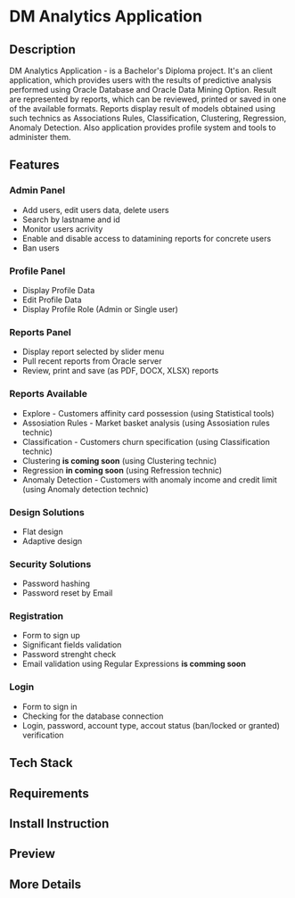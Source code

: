 # DM Analytics Application
## Description
DM Analytics Application - is a Bachelor's Diploma project. It's an client application, which provides users with the results of predictive analysis performed using Oracle Database and Oracle Data Mining Option. Result are represented by reports, which can be reviewed, printed or saved in one of the available formats. Reports display result of models obtained using such technics as Associations Rules, Classification, Clustering, Regression, Anomaly Detection. Also application provides profile system and tools to administer them.
## Features
### Admin Panel
* Add users, edit users data, delete users
* Search by  lastname and id
* Monitor users acrivity
* Enable and disable access to datamining reports for concrete users
* Ban users
### Profile Panel
* Display Profile Data
* Edit Profile Data
* Display Profile Role (Admin or Single user)
### Reports Panel
* Display report selected by slider menu
* Pull recent reports from Oracle server
* Review, print and save (as PDF, DOCX, XLSX) reports
### Reports Available
* Explore - Customers affinity card possession (using Statistical tools)
* Assosiation Rules - Market basket analysis (using Assosiation rules technic)
* Classification - Customers churn specification (using Classification technic)
* Clustering **is coming soon** (using Clustering technic)
* Regression **in coming soon** (using Refression technic)
* Anomaly Detection - Customers with anomaly income and credit limit (using Anomaly detection technic)
### Design Solutions
* Flat design
* Adaptive design
### Security Solutions
* Password hashing
* Password reset by Email
### Registration
* Form to sign up
* Significant fields validation
* Password strenght check
* Email validation using Regular Expressions **is comming soon**
### Login
* Form to sign in
* Сhecking for the database connection
* Login, password, account type, accout status (ban/locked or granted) verification
## Tech Stack
## Requirements
## Install Instruction
## Preview
## More Details
